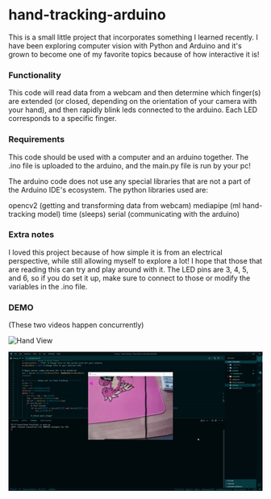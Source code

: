 # hand-tracking-arduino

This is a small little project that incorporates something I learned recently. I have been exploring computer vision with Python and Arduino and it's grown to become one of my favorite topics because of how interactive it is!

### Functionality

This code will read data from a webcam and then determine which finger(s) are extended (or closed, depending on the orientation of your camera with your hand), and then rapidly blink leds connected to the arduino. Each LED corresponds to a specific finger.

### Requirements

This code should be used with a computer and an arduino together. The .ino file is uploaded to the arduino, and the main.py file is run by your pc!

The arduino code does not use any special libraries that are not a part of the Arduino IDE's ecosystem. The python libraries used are:

opencv2 (getting and transforming data from webcam)
mediapipe (ml hand-tracking model)
time (sleeps)
serial (communicating with the arduino)

### Extra notes

I loved this project because of how simple it is from an electrical perspective, while still allowing myself to explore a lot! I hope that those that are reading this can try and play around with it. The LED pins are 3, 4, 5, and 6, so if you do set it up, make sure to connect to those or modify the variables in the .ino file.

### DEMO

(These two videos happen concurrently)

![Hand View](https://github.com/SCBee/hand-tracking-arduino/blob/main/Demo/HAND_View.gif)

![PC View](https://github.com/SCBee/hand-tracking-arduino/blob/main/Demo/PC_View.gif)
